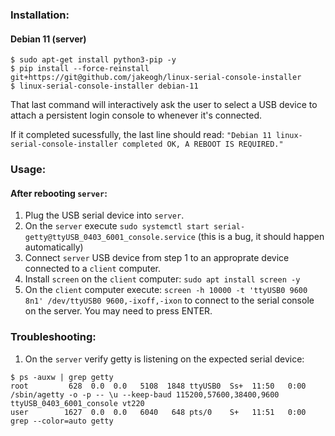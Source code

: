 ### Installation:

#### Debian 11 (server)
```
$ sudo apt-get install python3-pip -y
$ pip install --force-reinstall git+https://git@github.com/jakeogh/linux-serial-console-installer
$ linux-serial-console-installer debian-11
```

That last command will interactively ask the user to select a USB device to attach a persistent login console to whenever it's connected.

If it completed sucessfully, the last line should read:
```"Debian 11 linux-serial-console-installer completed OK, A REBOOT IS REQUIRED."```

### Usage:

#### After rebooting `server`:

1. Plug the USB serial device into `server`.
2. On the `server` execute `sudo systemctl start serial-getty@ttyUSB_0403_6001_console.service` (this is a bug, it should happen automatically)
3. Connect `server` USB device from step 1 to an approprate device connected to a `client` computer.
4. Install `screen` on the `client` computer: `sudo apt install screen -y`
5. On the `client` computer execute: `screen -h 10000 -t 'ttyUSB0 9600 8n1' /dev/ttyUSB0 9600,-ixoff,-ixon` to connect to the serial console on the server. You may need to press ENTER.


### Troubleshooting:

1. On the `server` verify getty is listening on the expected serial device:

```
$ ps -auxw | grep getty
root         628  0.0  0.0   5108  1848 ttyUSB0  Ss+  11:50   0:00 /sbin/agetty -o -p -- \u --keep-baud 115200,57600,38400,9600 ttyUSB_0403_6001_console vt220
user        1627  0.0  0.0   6040   648 pts/0    S+   11:51   0:00 grep --color=auto getty
```

